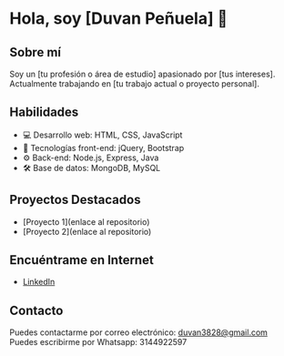 # Hola, soy [Duvan Peñuela] 👋

## Sobre mí
Soy un [tu profesión o área de estudio] apasionado por [tus intereses]. Actualmente trabajando en [tu trabajo actual o proyecto personal].

## Habilidades
- 💻 Desarrollo web: HTML, CSS, JavaScript
- 🚀 Tecnologías front-end: jQuery, Bootstrap
- ⚙️ Back-end: Node.js, Express, Java
- 🛠️ Base de datos: MongoDB, MySQL

## Proyectos Destacados
- [Proyecto 1](enlace al repositorio)
- [Proyecto 2](enlace al repositorio)

## Encuéntrame en Internet
- [LinkedIn](https://www.linkedin.com/in/duvan-pe%C3%B1uela-06851823a/)
  
## Contacto
Puedes contactarme por correo electrónico: duvan3828@gmail.com  
Puedes escribirme por Whatsapp: 3144922597
